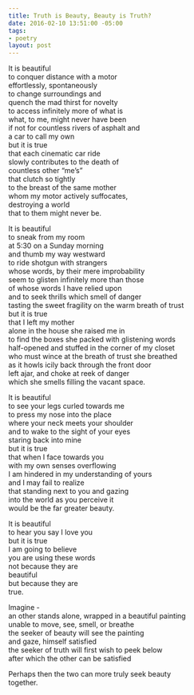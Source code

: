 ```yaml
---
title: Truth is Beauty, Beauty is Truth?
date: 2016-02-10 13:51:00 -05:00
tags:
- poetry
layout: post
---
```


It is beautiful  
to conquer distance with a motor  
effortlessly, spontaneously  
to change surroundings and  
quench the mad thirst for novelty  
to access infinitely more of what is  
what, to me, might never have been  
if not for countless rivers of asphalt and  
a car to call my own  
but it is true  
that each cinematic car ride  
slowly contributes to the death of  
countless other “me’s”   
that clutch so tightly  
to the breast of the same mother  
whom my motor actively suffocates,  
destroying a world  
that to them might never be.  

It is beautiful  
to sneak from my room  
at 5:30 on a Sunday morning  
and thumb my way westward  
to ride shotgun with strangers  
whose words, by their mere improbability  
seem to glisten infinitely more than those   
of whose words I have relied upon  
and to seek thrills which smell of danger  
tasting the sweet fragility on the warm breath of trust  
but it is true  
that I left my mother  
alone in the house she raised me in  
to find the boxes she packed with glistening words  
half-opened and stuffed in the corner of my closet  
who must wince at the breath of trust she breathed  
as it howls icily back through the front door   
left ajar, and choke at reek of danger   
which she smells filling the vacant space.  

It is beautiful  
to see your legs curled towards me  
to press my nose into the place  
where your neck meets your shoulder  
and to wake to the sight of your eyes  
staring back into mine  
but it is true  
that when I face towards you  
with my own senses overflowing  
I am hindered in my understanding of yours  
and I may fail to realize  
that standing next to you and gazing  
into the world as you perceive it  
would be the far greater beauty.  

It is beautiful  
to hear you say I love you  
but it is true  
I am going to believe  
you are using these words  
not because they are   
beautiful  
but because they are   
true.  

Imagine -   
an other stands alone, wrapped in a beautiful painting  
unable to move, see, smell, or breathe  
the seeker of beauty will see the painting   
and gaze, himself satisfied  
the seeker of truth will first wish to peek below  
after which the other can be satisfied  

Perhaps then the two can more truly seek beauty  
together.